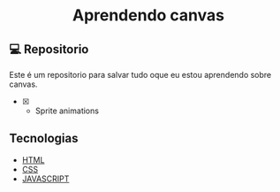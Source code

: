 <h1 align="center">Aprendendo canvas</h1>

## 💻 Repositorio

Este é um repositorio para salvar tudo oque eu estou aprendendo sobre canvas.

- [x] - Sprite animations

## Tecnologias

- [HTML](https://developer.mozilla.org/pt-BR/docs/Web/HTML)
- [CSS](https://developer.mozilla.org/pt-BR/docs/Web/CSS)
- [JAVASCRIPT](https://developer.mozilla.org/pt-BR/docs/Web/JavaScript)
